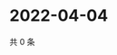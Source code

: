 # 2022-04-04

共 0 条

<!-- BEGIN WEIBO -->
<!-- 最后更新时间 Mon Apr 04 2022 06:14:43 GMT+0800 (China Standard Time) -->

<!-- END WEIBO -->
